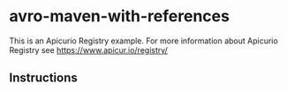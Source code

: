 # avro-maven-with-references

This is an Apicurio Registry example. For more information about Apicurio Registry see https://www.apicur.io/registry/

## Instructions

